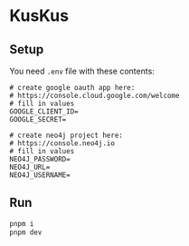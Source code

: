 # KusKus

## Setup

You need `.env` file with these contents:

```
# create google oauth app here:
# https://console.cloud.google.com/welcome
# fill in values
GOOGLE_CLIENT_ID=
GOOGLE_SECRET=

# create neo4j project here:
# https://console.neo4j.io
# fill in values
NEO4J_PASSWORD=
NEO4J_URL=
NEO4J_USERNAME=
```

## Run

```bash
pnpm i
pnpm dev
```
